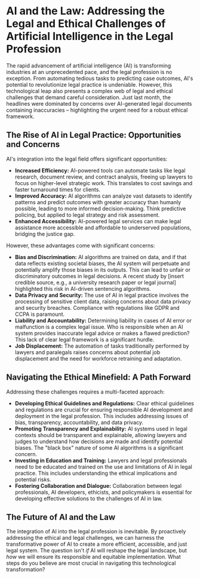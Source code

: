 # AI and the Law: Addressing the Legal and Ethical Challenges of Artificial Intelligence in the Legal Profession

The rapid advancement of artificial intelligence (AI) is transforming industries at an unprecedented pace, and the legal profession is no exception.  From automating tedious tasks to predicting case outcomes, AI's potential to revolutionize legal practice is undeniable. However, this technological leap also presents a complex web of legal and ethical challenges that demand careful consideration.  Just last month, the headlines were dominated by concerns over AI-generated legal documents containing inaccuracies – highlighting the urgent need for a robust ethical framework.

## The Rise of AI in Legal Practice: Opportunities and Concerns

AI's integration into the legal field offers significant opportunities:

* **Increased Efficiency:** AI-powered tools can automate tasks like legal research, document review, and contract analysis, freeing up lawyers to focus on higher-level strategic work.  This translates to cost savings and faster turnaround times for clients.
* **Improved Accuracy:**  AI algorithms can analyze vast datasets to identify patterns and predict outcomes with greater accuracy than humanly possible, leading to more informed decision-making.  Think predictive policing, but applied to legal strategy and risk assessment.
* **Enhanced Accessibility:** AI-powered legal services can make legal assistance more accessible and affordable to underserved populations, bridging the justice gap.

However, these advantages come with significant concerns:

* **Bias and Discrimination:** AI algorithms are trained on data, and if that data reflects existing societal biases, the AI system will perpetuate and potentially amplify those biases in its outputs. This can lead to unfair or discriminatory outcomes in legal decisions.  A recent study by [insert credible source, e.g., a university research paper or legal journal] highlighted this risk in AI-driven sentencing algorithms.
* **Data Privacy and Security:**  The use of AI in legal practice involves the processing of sensitive client data, raising concerns about data privacy and security breaches.  Compliance with regulations like GDPR and CCPA is paramount.
* **Liability and Accountability:** Determining liability in cases of AI error or malfunction is a complex legal issue.  Who is responsible when an AI system provides inaccurate legal advice or makes a flawed prediction?  This lack of clear legal framework is a significant hurdle.
* **Job Displacement:**  The automation of tasks traditionally performed by lawyers and paralegals raises concerns about potential job displacement and the need for workforce retraining and adaptation.

## Navigating the Ethical Minefield:  A Path Forward

Addressing these challenges requires a multi-faceted approach:

* **Developing Ethical Guidelines and Regulations:**  Clear ethical guidelines and regulations are crucial for ensuring responsible AI development and deployment in the legal profession. This includes addressing issues of bias, transparency, accountability, and data privacy.
* **Promoting Transparency and Explainability:**  AI systems used in legal contexts should be transparent and explainable, allowing lawyers and judges to understand how decisions are made and identify potential biases.  The "black box" nature of some AI algorithms is a significant concern.
* **Investing in Education and Training:**  Lawyers and legal professionals need to be educated and trained on the use and limitations of AI in legal practice. This includes understanding the ethical implications and potential risks.
* **Fostering Collaboration and Dialogue:**  Collaboration between legal professionals, AI developers, ethicists, and policymakers is essential for developing effective solutions to the challenges of AI in law.

## The Future of AI and the Law

The integration of AI into the legal profession is inevitable.  By proactively addressing the ethical and legal challenges, we can harness the transformative power of AI to create a more efficient, accessible, and just legal system. The question isn't *if* AI will reshape the legal landscape, but *how* we will ensure its responsible and equitable implementation.  What steps do you believe are most crucial in navigating this technological transformation?
